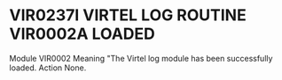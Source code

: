 # VIR0237I VIRTEL LOG ROUTINE VIR0002A LOADED
Module
    VIR0002
Meaning
    "The Virtel log module has been successfully loaded.
Action
    None.
